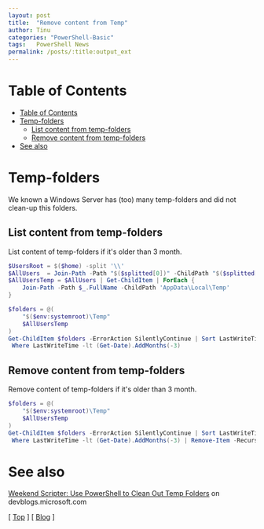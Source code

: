 ```yaml
---
layout: post
title:  "Remove content from Temp"
author: Tinu
categories: "PowerShell-Basic"
tags:   PowerShell News
permalink: /posts/:title:output_ext
---
```


# Table of Contents

- [Table of Contents](#table-of-contents)
- [Temp-folders](#temp-folders)
  - [List content from temp-folders](#list-content-from-temp-folders)
  - [Remove content from temp-folders](#remove-content-from-temp-folders)
- [See also](#see-also)

# Temp-folders

We known a Windows Server has (too) many temp-folders and did not clean-up this folders.

## List content from temp-folders

List content of temp-folders if it's older than 3 month.

````powershell
$UsersRoot = $($home) -split '\\'
$AllUsers  = Join-Path -Path "$($splitted[0])" -ChildPath "$($splitted[1])"
$AllUsersTemp = $AllUsers | Get-ChildItem | ForEach { 
    Join-Path -Path $_.FullName -ChildPath 'AppData\Local\Temp' 
}

$folders = @(
    "$($env:systemroot)\Temp"
    $AllUsersTemp 
)
Get-ChildItem $folders -ErrorAction SilentlyContinue | Sort LastWriteTime | 
 Where LastWriteTime -lt (Get-Date).AddMonths(-3)
````

## Remove content from temp-folders

Remove content of temp-folders if it's older than 3 month.

````powershell
$folders = @(
    "$($env:systemroot)\Temp"
    $AllUsersTemp
)
Get-ChildItem $folders -ErrorAction SilentlyContinue | Sort LastWriteTime | 
 Where LastWriteTime -lt (Get-Date).AddMonths(-3) | Remove-Item -Recurse
````

# See also

[Weekend Scripter: Use PowerShell to Clean Out Temp Folders](https://devblogs.microsoft.com/scripting/weekend-scripter-use-powershell-to-clean-out-temp-folders/) on devblogs.microsoft.com

[ [Top](#table-of-contents) ] [ [Blog](../categories.html) ]